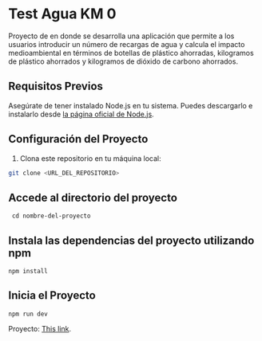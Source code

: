 # Test Agua KM 0

Proyecto de en donde se desarrolla una aplicación que permite a los usuarios introducir un número de recargas de agua y calcula el impacto medioambiental en términos de botellas de plástico ahorradas, kilogramos de plástico ahorrados y kilogramos de dióxido de carbono ahorrados. 

## Requisitos Previos

Asegúrate de tener instalado Node.js en tu sistema. Puedes descargarlo e instalarlo desde [la página oficial de Node.js](https://nodejs.org/).

## Configuración del Proyecto

1. Clona este repositorio en tu máquina local:

```bash
git clone <URL_DEL_REPOSITORIO> 
```

## Accede al directorio del proyecto
```
 cd nombre-del-proyecto
``` 

## Instala las dependencias del proyecto utilizando npm
```
npm install
``` 
## Inicia el Proyecto
```
npm run dev
```

Proyecto: [This link]([http://example.net/](https://test-agua-km0.vercel.app/)https://test-agua-km0.vercel.app/). 

